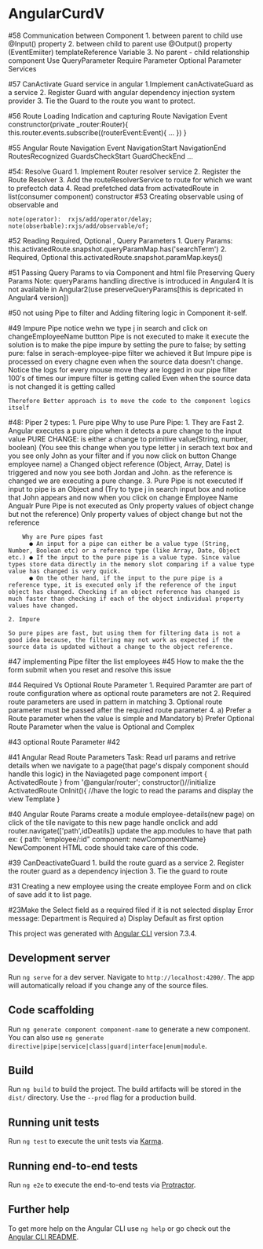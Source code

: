 # AngularCurdV
#58 Communication between Component
    1. between parent to child
        use @Input() property
    2. between child to parent
        use @Output() property (EventEmiiter)
        templateReference Variable
    3. No parent - child relationship component
        Use 
        QueryParameter
        Require Parameter
        Optional Parameter
        Services

#57 CanActivate Guard service in angular
    1.Implement canActivateGuard as a service
    2. Register Guard with angular dependency injection system provider
    3. Tie the Guard to the route you want to protect.
    
#56 Route Loading Indication and capturing Route Navigation Event
    construnctor(private _router:Router){
        this.router.events.subscribe((routerEvent:Event){
            ...
        })
    }

#55 Angular Route Navigation Event
    NavigationStart
    NavigationEnd
    RoutesRecognized
    GuardsCheckStart
    GuardCheckEnd
    ...

#54: Resolve Guard
    1. Implement Router resolver service
    2. Register the Route Resolver
    3. Add the routeResolverService to route for which we want to prefectch data
    4. Read prefetched data from activatedRoute in list(consumer component) constructor
#53 Creating observable using of observable and 
    
    note(operator):  rxjs/add/operator/delay;
    note(obserbable):rxjs/add/observable/of; 

#52 Reading Required, Optional , Query Parameters
    1. Query Params:
        this.activatedRoute.snapshot.queryParamMap.has('searchTerm')
    2. Required, Optional
        this.activatedRoute.snapshot.paramMap.keys()

#51 Passing Query Params to via Component and html file
    Preserving Query Params
    Note: queryParams handling directive is introduced in Angular4 
    It is not available in Angular2(use preserveQueryParams[this is depricated in Angular4 version])

#50 not using Pipe to filter and Adding filtering logic in Component it-self.

#49 Impure Pipe
    notice wehn we type j in search and click on changeEmployeeName buttton Pipe is not executed
    to make it execute the solution is to make the pipe impure by setting the pure to false;
    by setting pure: false in serach-employee-pipe filter we achieved it
    But Impure pipe is processed on every chagne even when the source data doesn't change.
    Notice the logs for every mouse move they are logged in our pipe filter 100's of times our impure filter is getting called
    Even when the source data is not changed it is getting called
    
    Therefore Better approach is to move the code to the component logics itself
#48: Piper 2 types:
    1. Pure pipe
        Why to use Pure Pipe:
        1. They are Fast
        2. Angular executes a pure pipe when it detects a pure change to the input value
        PURE CHANGE: is
            either a change to primitive value(String, number, boolean)
             (You see this change when you type letter j in serach text box and you see only John as your filter and if you now click on button Change employee name) a Changed object reference (Object, Array, Date) is triggered
             and now you see both Jordan and John.
             as the reference is changed we are executing a pure change.
        3. Pure Pipe is not executed
            If input to pipe is an Object and (Try to type j in search input box and notice that John appears and now when you click on change Employee Name Angualr Pure Pipe is not executed as Only property values of object change but not the reference)
            Only property values of object change but not the reference
    
        Why are Pure pipes fast  
          ● An input for a pipe can either be a value type (String, Number, Boolean etc) or a reference type (like Array, Date, Object etc.) ● If the input to the pure pipe is a value type. Since value types store data directly in the memory slot comparing if a value type value has changed is very quick.
          ● On the other hand, if the input to the pure pipe is a reference type, it is executed only if the reference of the input object has changed. Checking if an object reference has changed is much faster than checking if each of the object individual property values have changed. 

    2. Impure

    So pure pipes are fast, but using them for filtering data is not a good idea because, the filtering may not work as expected if the source data is updated without a change to the object reference. 


#47 implementing Pipe filter the list employees
#45 How to make the the form submit when you reset and resolve this issue

#44 Required Vs Optional Route Parameter
    1. Required Paramter are part of route configuration where as optional route parameters are not
    2. Required route parameters are used in pattern in matching
    3. Optional route parameter must be passed after the required route parameter
    4. 
        a) Prefer a Route parameter when the value is simple and Mandatory
        b) Prefer Optional Route Parameter when the value is Optional and Complex


#43 optional Route Parameter
#42

#41 Angular Read Route Parameters
Task: Read url params and retrive details
    when we navigate to a page(that page's dispaly component should handle this logic)
    in the Naviageted page component 
        import { ActivatedRoute } from '@angular/router';
        constructor()//initialize ActivatedRoute
        OnInit(){ 
            //have the logic to read the params
            and display the view Template
        }

#40 Angular Route Params
    create a module employee-details(new page)
    on click of the tile navigate to this new page
    handle onclick and add router.navigate(['path',idDeatils])
    update the app.modules to have that path
        ex: { path: 'employee/:id" component: newComponentName}
    NewComponent HTML code should take care of this code.

#39 CanDeactivateGuard
    1. build the route guard as a service
    2. Register the router guard as a dependency injection
    3. Tie the guard to route

#31 Creating a new employee using the create employee Form and on click of save add it to list page.
    
#23Make the Select field as a required filed if it is not selected display Error message:
Department is Required
    a) Display Default as first option

This project was generated with [Angular CLI](https://github.com/angular/angular-cli) version 7.3.4.

## Development server

Run `ng serve` for a dev server. Navigate to `http://localhost:4200/`. The app will automatically reload if you change any of the source files.

## Code scaffolding

Run `ng generate component component-name` to generate a new component. You can also use `ng generate directive|pipe|service|class|guard|interface|enum|module`.

## Build

Run `ng build` to build the project. The build artifacts will be stored in the `dist/` directory. Use the `--prod` flag for a production build.

## Running unit tests

Run `ng test` to execute the unit tests via [Karma](https://karma-runner.github.io).

## Running end-to-end tests

Run `ng e2e` to execute the end-to-end tests via [Protractor](http://www.protractortest.org/).

## Further help

To get more help on the Angular CLI use `ng help` or go check out the [Angular CLI README](https://github.com/angular/angular-cli/blob/master/README.md).
